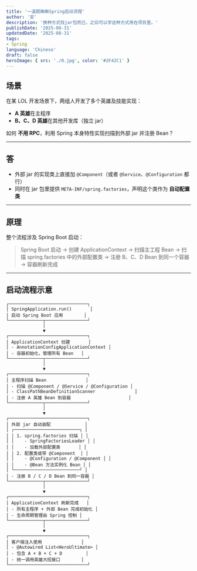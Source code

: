 ```yaml
---
title: '一道题瞅瞅Spring启动流程'
author: '安'
description: '换种方式找jar包而已，之后可以学这种方式用在项目里。'
publishDate: '2025-08-31'
updatedDate: '2025-08-31'
tags:
- Spring
language: 'Chinese'
draft: false
heroImage: { src: './0.jpg', color: '#2F42C1' }
---
```

## 场景

在某 LOL 开发场景下，两组人开发了多个英雄及技能实现：

* **A 英雄**在主程序
* **B、C、D 英雄**在其他开发库（独立 jar）

如何 **不用 RPC**，利用 Spring 本身特性实现扫描到外部 jar 并注册 Bean？

---

## 答

* 外部 jar 的实现类上直接加 `@Component`（或者 `@Service`、`@Configuration` 都行）
* 同时在 jar 包里提供 `META-INF/spring.factories`，声明这个类作为 **自动配置类**

---

## 原理

整个流程涉及 Spring Boot 启动：

> Spring Boot 启动 → 创建 ApplicationContext → 扫描主工程 Bean → 扫描 spring.factories 中的外部配置类 → 注册 B、C、D Bean 到同一个容器 → 容器刷新完成

---

## 启动流程示意

```
┌──────────────────────────────┐
│ SpringApplication.run()       │
│ 启动 Spring Boot 应用        │
└─────────────┬────────────────┘
              │
              ▼
┌──────────────────────────────┐
│ ApplicationContext 创建       │
│ - AnnotationConfigApplicationContext │
│ - 容器初始化，管理所有 Bean   │
└─────────────┬────────────────┘
              │
              ▼
┌──────────────────────────────┐
│ 主程序扫描 Bean               │
│ - 扫描 @Component / @Service / @Configuration │
│ - ClassPathBeanDefinitionScanner               │
│ - 注册 A 英雄 Bean 到容器                      │
└─────────────┬────────────────┘
              │
              ▼
┌──────────────────────────────┐
│ 外部 jar 自动装配             │
│ ┌─────────────────────────┐ │
│ │ 1. spring.factories 扫描 │ │
│ │    - SpringFactoriesLoader │ │
│ │    - 加载外部配置类       │ │
│ │ 2. 配置类或带 @Component  │ │
│ │    - @Configuration / @Component │ │
│ │    - @Bean 方法实例化 Bean │ │
│ └─────────────────────────┘ │
│ - 注册 B / C / D Bean 到同一容器 │
└─────────────┬────────────────┘
              │
              ▼
┌──────────────────────────────┐
│ ApplicationContext 刷新完成   │
│ - 所有主程序 + 外部 Bean 完成初始化 │
│ - 生命周期管理由 Spring 控制 │
└─────────────┬────────────────┘
              │
              ▼
┌──────────────────────────────┐
│ 客户端注入使用               │
│ - @Autowired List<HeroUltimate> │
│ - 包含 A + B + C + D         │
│ - 统一调用英雄大招接口        │
└──────────────────────────────┘
```

